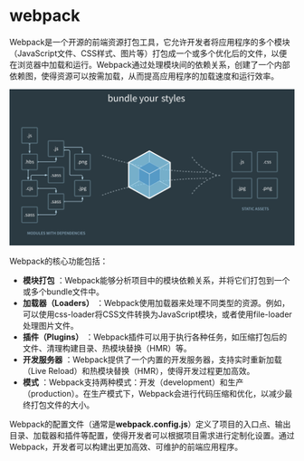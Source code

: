 # webpack

Webpack是一个开源的前端资源打包工具，它允许开发者将应用程序的多个模块（JavaScript文件、CSS样式、图片等）打包成一个或多个优化后的文件，以便在浏览器中加载和运行。Webpack通过处理模块间的依赖关系，创建了一个内部依赖图，使得资源可以按需加载，从而提高应用程序的加载速度和运行效率。

![Alt text](image.png)

Webpack的核心功能包括：

* **模块打包** ：Webpack能够分析项目中的模块依赖关系，并将它们打包到一个或多个bundle文件中。
* **加载器（Loaders）** ：Webpack使用加载器来处理不同类型的资源。例如，可以使用css-loader将CSS文件转换为JavaScript模块，或者使用file-loader处理图片文件。
* **插件（Plugins）** ：Webpack插件可以用于执行各种任务，如压缩打包后的文件、清理构建目录、热模块替换（HMR）等。
* **开发服务器** ：Webpack提供了一个内置的开发服务器，支持实时重新加载（Live Reload）和热模块替换（HMR），使得开发过程更加高效。
* **模式** ：Webpack支持两种模式：开发（development）和生产（production）。在生产模式下，Webpack会进行代码压缩和优化，以减少最终打包文件的大小。

Webpack的配置文件（通常是**webpack.config.js**）定义了项目的入口点、输出目录、加载器和插件等配置，使得开发者可以根据项目需求进行定制化设置。通过Webpack，开发者可以构建出更加高效、可维护的前端应用程序。
